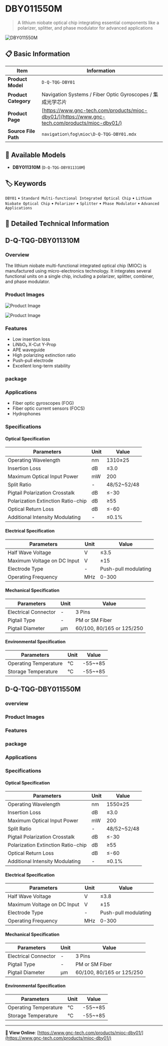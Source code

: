 # DBY011550M

> A lithium niobate optical chip integrating essential components like a polarizer, splitter, and phase modulator for advanced applications

![DBY011550M](https://www.gnc-tech.com/images/products/navigation/fog/mioc/D-Q-TQG-DBY01/D-Q-TQG-DBY01.webp)

## 📋 Basic Information

| Item | Information |
|------|------|
| **Product Model** | `D-Q-TQG-DBY01` |
| **Product Category** | Navigation Systems / Fiber Optic Gyroscopes / 集成光学芯片 |
| **Product Page** | [https://www.gnc-tech.com/products/mioc-dby01/](https://www.gnc-tech.com/products/mioc-dby01/) |
| **Source File Path** | `navigation\fog\mioc\D-Q-TQG-DBY01.mdx` |

## 🔧 Available Models

- **DBY011310M** (`D-Q-TQG-DBY011310M`)

## 🏷️ Keywords

`DBY01` • `Standard Multi-functional Integrated Optical Chip` • `Lithium Niobate Optical Chip` • `Polarizer` • `Splitter` • `Phase Modulator` • `Advanced Applications`

## 📖 Detailed Technical Information

## D-Q-TQG-DBY011310M

### Overview

The lithium niobate multi-functional integrated optical chip (MIOC) is manufactured using micro-electronics technology. It integrates several functional units on a single chip, including a polarizer, splitter, combiner, and phase modulator.

### Product Images

![Product Image](https://www.gnc-tech.com/products/navigation/fog/mioc/D-Q-TQG-DBY01/D-Q-TQG-DBY01-Slide-01.webp)

![Product Image](https://www.gnc-tech.com/products/navigation/fog/mioc/D-Q-TQG-DBY01/D-Q-TQG-DBY01-Slide-02.webp)

### Features

- Low insertion loss
- LiNbO₃ X-Cut Y-Prop
- APE waveguide
- High polarizing extinction ratio
- Push-pull electrode
- Excellent long-term stability

### package

<ProductImage 
  productId="D-Q-TQG-DBY01" 
  type="package" 
  subType="dimensions" 
  invertMode="light-only"
/>

### Applications

- Fiber optic gyroscopes (FOG)
- Fiber optic current sensors (FOCS)
- Hydrophones

### Specifications

#### Optical Specification
  
| Parameters | Unit | Value |
| --- | --- | --- |
| Operating Wavelength | nm | 1310±25 |
| Insertion Loss | dB | ≤3.0 |
| Maximum Optical Input Power | mW | 200 |
| Split Ratio | - | 48/52~52/48 |
| Pigtail Polarization Crosstalk | dB | ≤-30 |
| Polarization Extinction Ratio-chip | dB | ≥55 |
| Optical Return Loss | dB | ≤-60 |
| Additional Intensity Modulating | - | ≤0.1% |
#### Electrical Specification
  
| Parameters | Unit | Value |
| --- | --- | --- |
| Half Wave Voltage | V | ≤3.5 |
| Maximum Voltage on DC Input | V | ±15 |
| Electrode Type | - | Push-pull modulating |
| Operating Frequency | MHz | 0-300 |
#### Mechanical Specification
  
| Parameters | Unit | Value |
| --- | --- | --- |
| Electrical Connector | - | 3 Pins |
| Pigtail Type | - | PM or SM Fiber |
| Pigtail Diameter | μm | 60/100, 80/165 or 125/250 |
#### Environmental Specification
  
| Parameters | Unit | Value |
| --- | --- | --- |
| Operating Temperature | °C | -55~+85 |
| Storage Temperature | °C | -55~+85 |
## D-Q-TQG-DBY011550M

### overview

### Product Images

### Features

### package

### Applications

### Specifications

#### Optical Specification
  
| Parameters | Unit | Value |
| --- | --- | --- |
| Operating Wavelength | nm | 1550±25 |
| Insertion Loss | dB | ≤3.0 |
| Maximum Optical Input Power | mW | 200 |
| Split Ratio | - | 48/52~52/48 |
| Pigtail Polarization Crosstalk | dB | ≤-30 |
| Polarization Extinction Ratio-chip | dB | ≥55 |
| Optical Return Loss | dB | ≤-60 |
| Additional Intensity Modulating | - | ≤0.1% |
#### Electrical Specification
  
| Parameters | Unit | Value |
| --- | --- | --- |
| Half Wave Voltage | V | ≤3.8 |
| Maximum Voltage on DC Input | V | ±15 |
| Electrode Type | - | Push-pull modulating |
| Operating Frequency | MHz | 0-300 |
#### Mechanical Specification
  
| Parameters | Unit | Value |
| --- | --- | --- |
| Electrical Connector | - | 3 Pins |
| Pigtail Type | - | PM or SM Fiber |
| Pigtail Diameter | μm | 60/100, 80/165 or 125/250 |
#### Environmental Specification
  
| Parameters | Unit | Value |
| --- | --- | --- |
| Operating Temperature | °C | -55~+85 |
| Storage Temperature | °C | -55~+85 |
---

**🔗 View Online**: [https://www.gnc-tech.com/products/mioc-dby01/](https://www.gnc-tech.com/products/mioc-dby01/)
